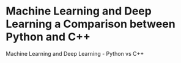 # Machine Learning and Deep Learning a Comparison between Python and C++
Machine Learning and Deep Learning - Python vs C++

